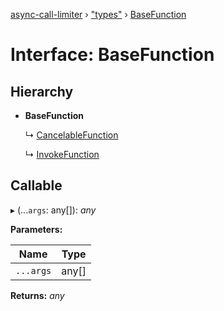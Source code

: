 [async-call-limiter](../README.md) › ["types"](../modules/_types_.md) › [BaseFunction](_types_.basefunction.md)

# Interface: BaseFunction

## Hierarchy

* **BaseFunction**

  ↳ [CancelableFunction](_types_.cancelablefunction.md)

  ↳ [InvokeFunction](_callreduce_.invokefunction.md)

## Callable

▸ (...`args`: any[]): *any*

**Parameters:**

Name | Type |
------ | ------ |
`...args` | any[] |

**Returns:** *any*
